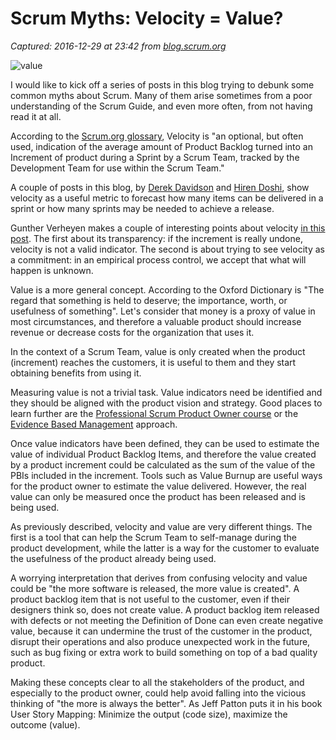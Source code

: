 # Scrum Myths: Velocity = Value?

_Captured: 2016-12-29 at 23:42 from [blog.scrum.org](https://blog.scrum.org/scrum-myths-velocity-value/)_

![value](https://s3.amazonaws.com/scrumorg-blog/wp-content/uploads/2016/12/29172301/value-750x410.jpg)

I would like to kick off a series of posts in this blog trying to debunk some common myths about Scrum. Many of them arise sometimes from a poor understanding of the Scrum Guide, and even more often, from not having read it at all.

According to the [Scrum.org glossary](https://www.scrum.org/Resources/Scrum-Glossary), Velocity is "an optional, but often used, indication of the average amount of Product Backlog turned into an Increment of product during a Sprint by a Scrum Team, tracked by the Development Team for use within the Scrum Team."

A couple of posts in this blog, by [Derek Davidson](https://blog.scrum.org/why-story-points-for-estimating/) and [Hiren Doshi](https://blog.scrum.org/commonly-observed-scrum-myths-mysteries-misconceptions/), show velocity as a useful metric to forecast how many items can be delivered in a sprint or how many sprints may be needed to achieve a release.

Gunther Verheyen makes a couple of interesting points about velocity [in this post](https://guntherverheyen.com/2015/03/09/velocity-in-scrum-actually/). The first about its transparency: if the increment is really undone, velocity is not a valid indicator. The second is about trying to see velocity as a commitment: in an empirical process control, we accept that what will happen is unknown.

Value is a more general concept. According to the Oxford Dictionary is "The regard that something is held to deserve; the importance, worth, or usefulness of something". Let's consider that money is a proxy of value in most circumstances, and therefore a valuable product should increase revenue or decrease costs for the organization that uses it.

In the context of a Scrum Team, value is only created when the product (increment) reaches the customers, it is useful to them and they start obtaining benefits from using it.

Measuring value is not a trivial task. Value indicators need be identified and they should be aligned with the product vision and strategy. Good places to learn further are the [Professional Scrum Product Owner course](https://www.scrum.org/Courses/Professional-Scrum-Product-Owner) or the [Evidence Based Management](http://www.ebmgt.org/) approach.

Once value indicators have been defined, they can be used to estimate the value of individual Product Backlog Items, and therefore the value created by a product increment could be calculated as the sum of the value of the PBIs included in the increment. Tools such as Value Burnup are useful ways for the product owner to estimate the value delivered. However, the real value can only be measured once the product has been released and is being used.

As previously described, velocity and value are very different things. The first is a tool that can help the Scrum Team to self-manage during the product development, while the latter is a way for the customer to evaluate the usefulness of the product already being used.

A worrying interpretation that derives from confusing velocity and value could be "the more software is released, the more value is created". A product backlog item that is not useful to the customer, even if their designers think so, does not create value. A product backlog item released with defects or not meeting the Definition of Done can even create negative value, because it can undermine the trust of the customer in the product, disrupt their operations and also produce unexpected work in the future, such as bug fixing or extra work to build something on top of a bad quality product.

Making these concepts clear to all the stakeholders of the product, and especially to the product owner, could help avoid falling into the vicious thinking of "the more is always the better". As Jeff Patton puts it in his book User Story Mapping: Minimize the output (code size), maximize the outcome (value).
